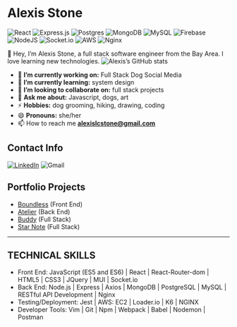 # Alexis Stone
![React](https://img.shields.io/badge/react-%2320232a.svg?style=for-the-badge&logo=react&logoColor=%2361DAFB) ![Express.js](https://img.shields.io/badge/express.js-%23404d59.svg?style=for-the-badge&logo=express&logoColor=%2361DAFB) ![Postgres](https://img.shields.io/badge/postgres-%23316192.svg?style=for-the-badge&logo=postgresql&logoColor=white) ![MongoDB](https://img.shields.io/badge/MongoDB-%234ea94b.svg?style=for-the-badge&logo=mongodb&logoColor=white) ![MySQL](https://img.shields.io/badge/mysql-%2300f.svg?style=for-the-badge&logo=mysql&logoColor=white) ![Firebase](https://img.shields.io/badge/Firebase-039BE5?style=for-the-badge&logo=Firebase&logoColor=white)	![NodeJS](https://img.shields.io/badge/node.js-6DA55F?style=for-the-badge&logo=node.js&logoColor=white) ![Socket.io](https://img.shields.io/badge/Socket.io-black?style=for-the-badge&logo=socket.io&badgeColor=010101)	![AWS](https://img.shields.io/badge/AWS-%23FF9900.svg?style=for-the-badge&logo=amazon-aws&logoColor=white) ![Nginx](https://img.shields.io/badge/nginx-%23009639.svg?style=for-the-badge&logo=nginx&logoColor=white)

:wave: Hey, I’m Alexis Stone, a full stack software engineer from the Bay Area. I love learning new technologies.
![Alexis’s GitHub stats](https://github-readme-stats.vercel.app/api?username=alexislcstone&show_icons=true&theme=radical)
- :telescope: **I’m currently working on:** Full Stack Dog Social Media
- :seedling: **I’m currently learning:** system design
- :dancers: **I’m looking to collaborate on:** full stack projects
- :speech_balloon: **Ask me about:** Javascript, dogs, art
- :zap: **Hobbies:** dog grooming, hiking, drawing, coding
- :smile: **Pronouns:** she/her
- :mailbox: How to reach me **alexislcstone@gmail.com**
## Contact Info
[![LinkedIn](https://img.shields.io/badge/linkedin-%230077B5.svg?style=for-the-badge&logo=linkedin&logoColor=white)](https://www.linkedin.com/in/acs-alexis/) ![Gmail](https://img.shields.io/badge/Alexis-D14836?style=for-the-badge&logo=gmail&logoColor=white)
## Portfolio Projects
- [Boundless](https://github.com/TeamStorm2204/TeamStorm.git) (Front End)
- [Atelier](https://github.com/SDC-Ewok/SDC-Ratings.git) (Back End)
- [Buddy](https://github.com/alexislcstone/Buddy.git) (Full Stack)
- [Star Note](https://github.com/Stone-SF-CA/Star-Note.git) (Full Stack)
---
## TECHNICAL SKILLS
- Front End: JavaScript (ES5 and ES6) | React | React-Router-dom | HTML5 | CSS3 | JQuery | MUI | Socket.io
- Back End: Node.js | Express | Axios | MongoDB | PostgreSQL | MySQL | RESTful API Development | Nginx
- Testing/Deployment: Jest | AWS: EC2 | Loader.io | K6 | NGINX
- Developer Tools: Vim | Git | Npm | Webpack | Babel | Nodemon | Postman





